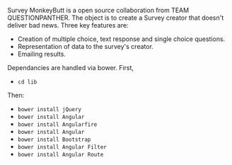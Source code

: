 Survey MonkeyButt is a open source collaboration from TEAM QUESTIONPANTHER. The object is to create a Survey creator that doesn't deliver bad news. Three key features are:

* Creation of multiple choice, text response and single choice questions.
* Representation of data to the survey's creator.
* Emailing results.

Dependancies are handled via bower. First,
* ```cd lib```

Then:

* ```bower install jQuery```
* ```bower install Angular```
* ```bower install Angularfire```
* ```bower install Angular```
* ```bower install Bootstrap```
* ```bower install Angular Filter```
* ```bower install Angular Route```
